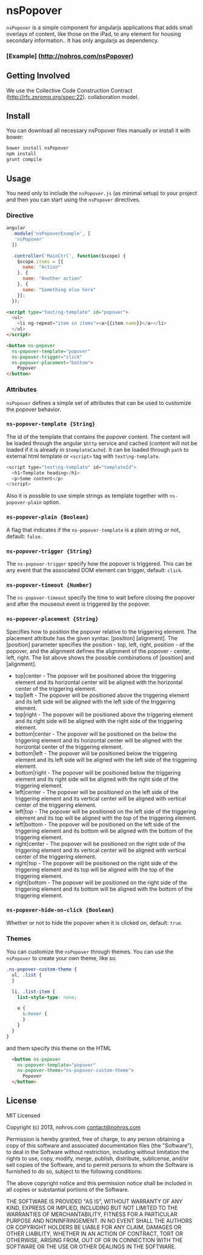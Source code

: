 # nsPopover

``nsPopover`` is a simple component for angularjs applications that adds small overlays of content, like those on the
iPad, to any element for housing secondary information.. It has only angularjs as dependency.

### [Example] (http://nohros.com/nsPopover)

## Getting Involved
We use the Collective Code Construction Contract (http://rfc.zeromq.org/spec:22).
collaboration model.

## Install

You can download all necessary nsPopover files manually or install it with bower:

```bash
bower install nsPopover
npm install
grunt compile
```

## Usage

You need only to include the ``nsPopover.js`` (as minimal setup) to your project and then you can
start using the ``nsPopover`` directives.

### Directive

```javascript
angular
  .module('nsPopoverExample', [
   'nsPopover'
  ])

  .controller('MainCtrl', function($scope) {
    $scope.items = [{
      name: "Action"
    }, {
      name: "Another action"
    }, {
      name: "Something else here"
    }];
  });
```

``` html
<script type="text/ng-template" id="popover">
  <ul>
    <li ng-repeat="item in items"><a>{{item.name}}</a></li>
  </ul>
</script>

<button ns-popover
  ns-popover-template="popover"
  ns-popover-trigger="click"
  ns-popover-placement="bottom">
    Popover
</button>
```

### Attributes

``nsPopover`` defines a simple set of attributes that can be used to customize the popover behavior.

### ``ns-popover-template {String}``

The id of the template that contains the popover content. The content will be loaded through the
angular ``$http`` service and cached (content will not be loaded if it is already in ``$templateCache``). It
can be loaded through ``path`` to external html template or ``<script>`` tag with ``text\ng-template``.

```javascript
<script type="text\ng-template" id="templateId">
  <h1>Template heading</h1>
  <p>Some content</p>
</script>
```

Also it is possible to use simple strings as template together with ``ns-popover-plain`` option.

### ``ns-popover-plain {Boolean}``

A flag that indicates if the ``ns-popover-template`` is a plain string or not, default: ``false``.

### ``ns-popover-trigger {String}``

The ``ns-popover-trigger`` specify how the popover is triggered. This can be any event that the associated
DOM element can trigger, default: ``click``.

### ``ns-popover-timeout {Number}``

The ``ns-popover-timeout`` specify the time to wait before closing the popover and after the mouseout event is
triggered by the popover.

### ``ns-popover-placement {String}``

Specifies how to position the popover relative to the triggering element. The placement attribute has the given
syntax: [position] [alignment]. The [position] parameter specifies the position - top, left, right, position - of
the popover, and the alignment defines the alignment of the popover - center, left, right. The list above shows
the possible combinations of [position] and [alignment].

 * top|center - The popover will be positioned above the triggering element and its horizontal center will be aligned
                with the horizontal center of the triggering element.
 * top|left - The popover will be positioned above the triggering element and its left side will be aligned with
               the left side of the triggering element.
 * top|right - The popover will be positioned above the triggering element and its right side will be aligned with
               the right side of the triggering element.
 * bottom|center - The popover will be positioned on the below the triggering element and its horizontal center
                   will be aligned with the horizontal center of the triggering element.
 * bottom|left - The popover will be positioned below the triggering element and its left side will be aligned with
                 the left side of the triggering element.
 * bottom|right - The popover will be positioned below the triggering element and its right side will be aligned with
                 the right side of the triggering element.
 * left|center - The popover will be positioned on the left side of the triggering element and its vertical
                 center will be aligned with vertical center of the triggering element.
 * left|top - The popover will be positioned on the left side of the triggering element and its top will be aligned
              with the top of the triggering element.
 * left|bottom - The popover will be positioned on the left side of the triggering element and its bottom will be
                 aligned with the bottom of the triggering element.
 * right|center - The popover will be positioned on the right side of the triggering element and its vertical
                 center will be aligned with vertical center of the triggering element.
 * right|top - The popover will be positioned on the right side of the triggering element and its top will be aligned
              with the top of the triggering element.
 * right|bottom - The popover will be positioned on the right side of the triggering element and its bottom will be
                 aligned with the bottom of the triggering element.

### ``ns-popover-hide-on-click {Boolean}``

Whether or not to hide the popover when it is clicked on, default: ``true``.



### Themes

You can customize the ``nsPopover`` through themes. You can use the ``nsPopover`` to create your own theme, like so.

```scss
.ns-popover-custom-theme {
  ul, .list {
  }

  li, .list-item {
    list-style-type: none;

    a {
      &:hover {
      }
    }
  }
}
```

and them specify this theme on the HTML

```html
  <button ns-popover
    ns-popover-template="popover"
    ns-popover-theme="ns-popover-custom-theme">
      Popover
  </button>
```

## License

MIT Licensed

Copyright (c) 2013, nohros.com contact@nohros.com

Permission is hereby granted, free of charge, to any person obtaining a copy of this software and associated
documentation files (the "Software"), to deal in the Software without restriction, including without limitation the
rights to use, copy, modify, merge, publish, distribute, sublicense, and/or sell copies of the Software, and to
permit persons to whom the Software is furnished to do so, subject to the following conditions:

The above copyright notice and this permission notice shall be included in all copies or substantial portions of the
Software.

THE SOFTWARE IS PROVIDED "AS IS", WITHOUT WARRANTY OF ANY KIND, EXPRESS OR IMPLIED, INCLUDING BUT NOT LIMITED TO THE
WARRANTIES OF MERCHANTABILITY, FITNESS FOR A PARTICULAR PURPOSE AND NONINFRINGEMENT. IN NO EVENT SHALL THE AUTHORS OR
COPYRIGHT HOLDERS BE LIABLE FOR ANY CLAIM, DAMAGES OR OTHER LIABILITY, WHETHER IN AN ACTION OF CONTRACT, TORT OR
OTHERWISE, ARISING FROM, OUT OF OR IN CONNECTION WITH THE SOFTWARE OR THE USE OR OTHER DEALINGS IN THE SOFTWARE.